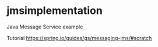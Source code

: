 # jmsimplementation
Java Message Service example  

Tutorial https://spring.io/guides/gs/messaging-jms/#scratch


